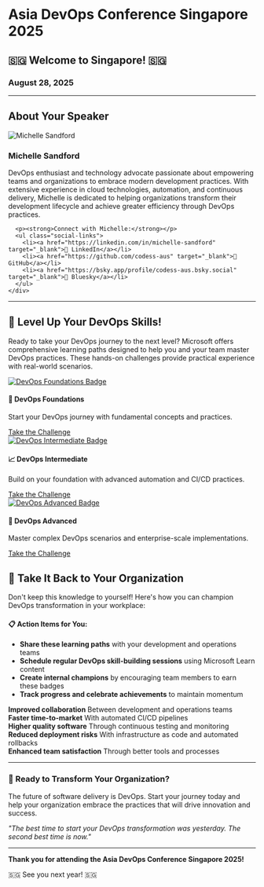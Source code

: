 # Asia DevOps Conference Singapore 2025

<div class="conference-header">
  <h2><span class="flag-emoji">🇸🇬</span> Welcome to Singapore! <span class="flag-emoji">🇸🇬</span></h2>
  <h3>August 28, 2025</h3>
</div>

---

## About Your Speaker

<div class="speaker-section">
  <div class="speaker-profile">
    <img src="assets/1. profile pic.jpg" alt="Michelle Sandford">
    <div class="speaker-info">
      <h3>Michelle Sandford</h3>
      <p>DevOps enthusiast and technology advocate passionate about empowering teams and organizations to embrace modern development practices. With extensive experience in cloud technologies, automation, and continuous delivery, Michelle is dedicated to helping organizations transform their development lifecycle and achieve greater efficiency through DevOps practices.</p>
      
      <p><strong>Connect with Michelle:</strong></p>
      <ul class="social-links">
        <li><a href="https://linkedin.com/in/michelle-sandford" target="_blank">🔗 LinkedIn</a></li>
        <li><a href="https://github.com/codess-aus" target="_blank">🐙 GitHub</a></li>
        <li><a href="https://bsky.app/profile/codess-aus.bsky.social" target="_blank">🦋 Bluesky</a></li>
      </ul>
    </div>
  </div>
</div>

---

## 🚀 Level Up Your DevOps Skills!

Ready to take your DevOps journey to the next level? Microsoft offers comprehensive learning paths designed to help you and your team master DevOps practices. These hands-on challenges provide practical experience with real-world scenarios.

<div class="cards-grid">
  <div class="devops-card">
    <a href="https://docs.microsoft.com/en-us/learn/challenges?id=b950cd71-3566-49bc-9a03-96bf2d86ee0a" target="_blank">
      <img src="assets/DevOps Foundations.png" alt="DevOps Foundations Badge">
    </a>
    <h4>🌱 DevOps Foundations</h4>
    <p>Start your DevOps journey with fundamental concepts and practices.</p>
    <a href="https://learn.microsoft.com/en-gb/challenges/wrojuzt8d6w6np?sharingId=3029CD893E680AF5" target="_blank" class="btn-primary">Take the Challenge</a>
  </div>

  <div class="devops-card">
    <a href="https://learn.microsoft.com/en-gb/challenges/y21qfetrgeg1m2?sharingId=3029CD893E680AF5" target="_blank">
      <img src="assets/DevOps Intermediate.png" alt="DevOps Intermediate Badge">
    </a>
    <h4>📈 DevOps Intermediate</h4>
    <p>Build on your foundation with advanced automation and CI/CD practices.</p>
    <a href="https://learn.microsoft.com/en-gb/challenges/qpk7sqtm0jz1ko?tab-challenges-created=tab-created-upcoming&sharingId=3029CD893E680AF5" target="_blank" class="btn-primary">Take the Challenge</a>
  </div>

  <div class="devops-card">
    <a href="https://docs.microsoft.com/en-us/learn/challenges?id=7a9f4b3e-2c1d-4e8f-9b6a-3d2e1f0c9b8a" target="_blank">
      <img src="assets/DevOps Advanced.png" alt="DevOps Advanced Badge">
    </a>
    <h4>🎯 DevOps Advanced</h4>
    <p>Master complex DevOps scenarios and enterprise-scale implementations.</p>
    <a href="https://docs.microsoft.com/en-us/learn/challenges?id=7a9f4b3e-2c1d-4e8f-9b6a-3d2e1f0c9b8a" target="_blank" class="btn-primary">Take the Challenge</a>
  </div>
</div>

## 💼 Take It Back to Your Organization

Don't keep this knowledge to yourself! Here's how you can champion DevOps transformation in your workplace:

<div class="checklist">
  <h4>📋 Action Items for You:</h4>
  <ul>
    <li><strong>Share these learning paths</strong> with your development and operations teams</li>
    <li><strong>Schedule regular DevOps skill-building sessions</strong> using Microsoft Learn content</li>
    <li><strong>Create internal champions</strong> by encouraging team members to earn these badges</li>
    <li><strong>Track progress and celebrate achievements</strong> to maintain momentum</li>
  </ul>
</div>

<div class="benefits-grid">
  <div class="benefit-item">
    <strong>Improved collaboration</strong>
    Between development and operations teams
  </div>
  <div class="benefit-item">
    <strong>Faster time-to-market</strong>
    With automated CI/CD pipelines
  </div>
  <div class="benefit-item">
    <strong>Higher quality software</strong>
    Through continuous testing and monitoring
  </div>
  <div class="benefit-item">
    <strong>Reduced deployment risks</strong>
    With infrastructure as code and automated rollbacks
  </div>
  <div class="benefit-item">
    <strong>Enhanced team satisfaction</strong>
    Through better tools and processes
  </div>
</div>

---

<div class="action-section">
  <h3>🌟 Ready to Transform Your Organization?</h3>
  <p>The future of software delivery is DevOps. Start your journey today and help your organization embrace the practices that will drive innovation and success.</p>
  <p><em>"The best time to start your DevOps transformation was yesterday. The second best time is now."</em></p>
</div>

---

<div class="conference-footer">
  <p><strong>Thank you for attending the Asia DevOps Conference Singapore 2025!</strong></p>
  <p><span class="flag-emoji">🇸🇬</span> See you next year! <span class="flag-emoji">🇸🇬</span></p>
</div>
